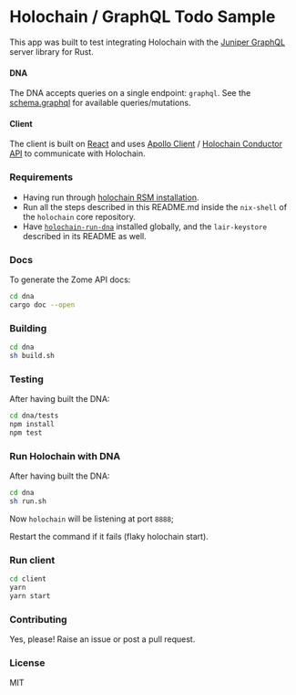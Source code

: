 # Holochain / GraphQL Todo Sample

This app was built to test integrating Holochain with the [Juniper GraphQL](https://github.com/graphql-rust/juniper) server library for Rust.

#### DNA

The DNA accepts queries on a single endpoint: `graphql`. See the [schema.graphql](./dna/schema.graphql) for available queries/mutations.

#### Client

The client is built on [React](https://reactjs.org/) and uses [Apollo Client](https://www.apollographql.com/docs/react/) / [Holochain Conductor API](https://github.com/holochain/holochain-conductor-api) to communicate with Holochain.

### Requirements

- Having run through [holochain RSM installation](https://github.com/holochain/holochain-dna-build-tutorial).
- Run all the steps described in this README.md inside the `nix-shell` of the `holochain` core repository.
- Have [`holochain-run-dna`](https://www.npmjs.com/package/@holochain-open-dev/holochain-run-dna) installed globally, and the `lair-keystore` described in its README as well.

### Docs

To generate the Zome API docs:

```bash
cd dna
cargo doc --open
```

### Building

```bash
cd dna
sh build.sh
```

### Testing

After having built the DNA:

```bash
cd dna/tests
npm install
npm test
```

### Run Holochain with DNA

After having built the DNA:

```bash
cd dna
sh run.sh
```

Now `holochain` will be listening at port `8888`;

Restart the command if it fails (flaky holochain start).

### Run client

```bash
cd client
yarn
yarn start
```

### Contributing

Yes, please! Raise an issue or post a pull request.

### License

MIT
